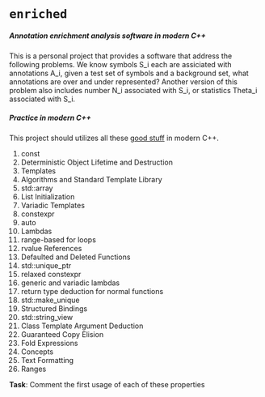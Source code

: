 # `enriched`

##### Annotation enrichment analysis software in modern C++

This is a personal project that provides a software that address the following problems. We know symbols S_i each are assiciated with annotations A_i, given a test set of symbols and a background set, what annotations are over and under represented? Another version of this problem also includes number N_i associated with S_i, or statistics Theta_i associated with S_i.

##### Practice in modern C++

This project should utilizes all these [good stuff](https://raw.githubusercontent.com/CppCon/CppCon2019/master/Presentations/back_to_basics_the_best_parts_of_cpp/back_to_basics_the_best_parts_of_cpp__jason_turner__cppcon_2019.pdf) in modern C++.

1. const
2. Deterministic Object Lifetime and Destruction
3. Templates
4. Algorithms and Standard Template Library
5. std::array
6. List Initialization
7. Variadic Templates
8. constexpr
9. auto
10. Lambdas
11. range-based  for  loops
12. rvalue References
13. Defaulted and Deleted Functions
14. std::unique_ptr
15. relaxed  constexpr
16. generic and variadic lambdas
17. return type deduction for normal functions
18. std::make_unique
19. Structured Bindings
20. std::string_view
21. Class Template Argument Deduction
22. Guaranteed Copy Elision
23. Fold Expressions
24. Concepts
25. Text Formatting
26. Ranges


**Task**: Comment the first usage of each of these properties

